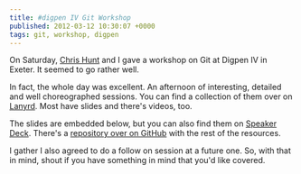 ```yaml
---
title: #digpen IV Git Workshop
published: 2012-03-12 10:30:07 +0000
tags: git, workshop, digpen
---
```


On Saturday, [Chris Hunt](http://thisisthechris.co.uk/) and I gave a workshop on Git at Digpen IV in Exeter. It seemed to go rather well. 

In fact, the whole day was excellent. An afternoon of interesting, detailed and well choreographed sessions. You can find a collection of them over on [Lanyrd](http://lanyrd.com/2012/digpen/). Most have slides and there's videos, too.

The slides are embedded below, but you can also find them on [Speaker Deck](http://speakerdeck.com/u/nickcharlton/p/getting-started-with-source-control-and-git). There's a [repository over on GitHub](http://github.com/nickcharlton/git-workshop) with the rest of the resources.


<script src="http://speakerdeck.com/embed/4f5dce08dfe51b0022015048.js">

</script>


I gather I also agreed to do a follow on session at a future one. So, with that in mind, shout if you have something in mind that you'd like covered.

